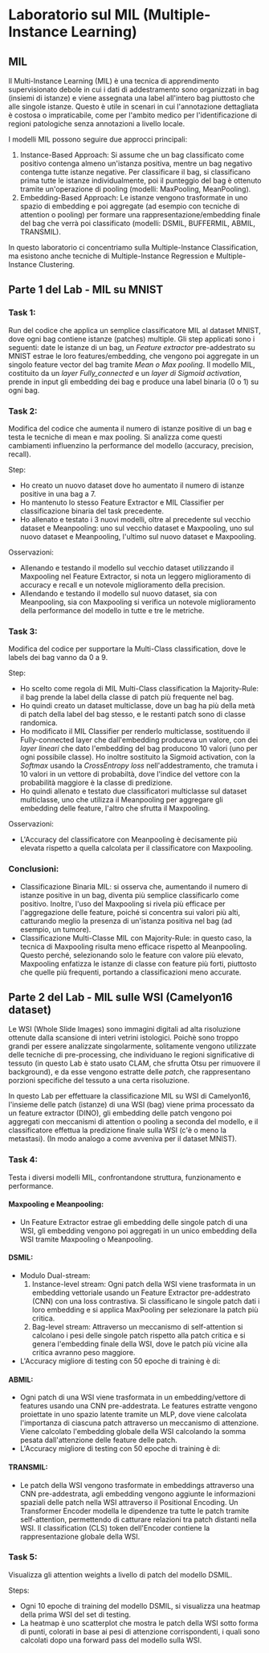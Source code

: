# Laboratorio sul MIL (Multiple-Instance Learning)

## MIL
Il Multi-Instance Learning (MIL) è una tecnica di apprendimento supervisionato debole in cui i dati di addestramento sono organizzati in bag (insiemi di istanze) e viene assegnata una label all'intero bag piuttosto che alle singole istanze. Questo è utile in scenari in cui l'annotazione dettagliata è costosa o impraticabile, come per l'ambito medico per l'identificazione di regioni patologiche senza annotazioni a livello locale.

I modelli MIL possono seguire due approcci principali:
1. Instance-Based Approach: Si assume che un bag classificato come positivo contenga almeno un'istanza positiva, mentre un bag negativo contenga tutte istanze negative. Per classificare il bag, si classificano prima tutte le istanze individualmente, poi il punteggio del bag è ottenuto tramite un'operazione di pooling (modelli: MaxPooling, MeanPooling).
2. Embedding-Based Approach: Le istanze vengono trasformate in uno spazio di embedding e poi aggregate (ad esempio con tecniche di attention o pooling) per formare una rappresentazione/embedding finale del bag che verrà poi classificato (modelli: DSMIL, BUFFERMIL, ABMIL, TRANSMIL).

In questo laboratorio ci concentriamo sulla Multiple-Instance Classification, ma esistono anche tecniche di Multiple-Instance Regression e Multiple-Instance Clustering.

## Parte 1 del Lab - MIL su MNIST

### Task 1: 
Run del codice che applica un semplice classificatore MIL al dataset MNIST, dove ogni bag contiene istanze (patches) multiple. Gli step applicati sono i seguenti: date le istanze di un bag, un *Feature extractor* pre-addestrato su MNIST estrae le loro features/embedding, che vengono poi aggregate in un singolo feature vector del bag tramite *Mean o Max pooling*. Il modello MIL, costituito da un *layer Fully_connected* e un *layer di Sigmoid activation*, prende in input gli embedding dei bag e produce una label binaria (0 o 1) su ogni bag.
   
### Task 2: 
Modifica del codice che aumenta il numero di istanze positive di un bag e testa le tecniche di mean e max pooling. Si analizza come questi cambiamenti influenzino la performance del modello (accuracy, precision, recall).

   Step:
   - Ho creato un nuovo dataset dove ho aumentato il numero di istanze positive in una bag a 7.
   - Ho mantenuto lo stesso Feature Extractor e MIL Classifier per classificazione binaria del task precedente.
   - Ho allenato e testato i 3 nuovi modelli, oltre al precedente sul vecchio dataset e Meanpooling: uno sul vecchio dataset e Maxpooling, uno sul nuovo dataset e Meanpooling, l'ultimo sul nuovo dataset e Maxpooling.
   
   Osservazioni:
   - Allenando e testando il modello sul vecchio dataset utilizzando il Maxpooling nel Feature Extractor, si nota un leggero miglioramento di accuracy e recall e un notevole miglioramento della precision.
   - Allendando e testando il modello sul nuovo dataset, sia con Meanpooling, sia con Maxpooling si verifica un notevole miglioramento della performance del modello in tutte e tre le metriche.

   
### Task 3:
Modifica del codice per supportare la Multi-Class classification, dove le labels dei bag vanno da 0 a 9.

   Step:
   - Ho scelto come regola di MIL Multi-Class classification la Majority-Rule: il bag prende la label della classe di patch più frequente nel bag. 
   - Ho quindi creato un dataset multiclasse, dove un bag ha più della metà di patch della label del bag stesso, e le restanti patch sono di classe randomica.
   - Ho modificato il MIL Classifier per renderlo multiclasse, sostituendo il Fully-connected layer che dall'embedding produceva un valore, con dei *layer lineari* che dato l'embedding del bag producono 10 valori (uno per ogni possibile classe). Ho inoltre sostituito la Sigmoid activation, con la *Softmax* usando la *CrossEntropy loss* nell'addestramento, che tramuta i 10 valori in un vettore di probabiltà, dove l'indice del vettore con la probabilità maggiore è la classe di predizione.
   - Ho quindi allenato e testato due classificatori multiclasse sul dataset multiclasse, uno che utilizza il Meanpooling per aggregare gli embedding delle feature, l'altro che sfrutta il Maxpooling.
  
   Osservazioni:
   - L'Accuracy del classificatore con Meanpooling è decisamente più elevata rispetto a quella calcolata per il classificatore con Maxpooling.

### Conclusioni:
- Classificazione Binaria MIL: si osserva che, aumentando il numero di istanze positive in un bag, diventa più semplice classificarlo come positivo. Inoltre, l'uso del Maxpooling si rivela più efficace per l'aggregazione delle feature, poiché si concentra sui valori più alti, catturando meglio la presenza di un'istanza positiva nel bag (ad esempio, un tumore).
- Classificazione Multi-Classe MIL con Majority-Rule: in questo caso, la tecnica di Maxpooling risulta meno efficace rispetto al Meanpooling. Questo perché, selezionando solo le feature con valore più elevato, Maxpooling enfatizza le istanze di classe con feature più forti, piuttosto che quelle più frequenti, portando a classificazioni meno accurate.
  
   
## Parte 2 del Lab - MIL sulle WSI (Camelyon16 dataset)

Le WSI (Whole Slide Images) sono immagini digitali ad alta risoluzione ottenute dalla scansione di interi vetrini istologici. Poichè sono troppo grandi per essere analizzate singolarmente, solitamente vengono utilizzate delle tecniche di pre-processing, che individuano le regioni significative di tessuto (in questo Lab è stato usato CLAM, che sfrutta Otsu per rimuovere il background), e da esse vengono estratte delle *patch*, che rappresentano porzioni specifiche del tessuto a una certa risoluzione.

In questo Lab per effettuare la classificazione MIL su WSI di Camelyon16, l'insieme delle patch (istanze) di una WSI (bag) viene prima processato da un feature extractor (DINO), gli embedding delle patch vengono poi aggregati con meccanismi di attention o pooling a seconda del modello, e il classificatore effettua la predizione finale sulla WSI (c'è o meno la metastasi). (In modo analogo a come avveniva per il dataset MNIST).

### Task 4: 
Testa i diversi modelli MIL, confrontandone struttura, funzionamento e performance.


#### Maxpooling e Meanpooling:
- Un Feature Extractor estrae gli embedding delle singole patch di una WSI, gli embedding vengono poi aggregati in un unico embedding della WSI tramite Maxpooling o Meanpooling.
  
#### DSMIL: 
- Modulo Dual-stream:
  1. Instance-level stream: Ogni patch della WSI viene trasformata in un embedding vettoriale usando un Feature Extractor pre-addestrato (CNN) con una loss contrastiva. Si classificano le singole patch dati i loro embedding e si applica MaxPooling per selezionare la patch più critica.
  2. Bag-level stream: Attraverso un meccanismo di self-attention si calcolano i pesi delle singole patch rispetto alla patch critica e si genera l'embedding finale della WSI, dove le patch più vicine alla critica avranno peso maggiore.
- L'Accuracy migliore di testing con 50 epoche di training è di: 

#### ABMIL:
- Ogni patch di una WSI viene trasformata in un embedding/vettore di features usando una CNN pre-addestrata. Le features estratte vengono proiettate in uno spazio latente tramite un MLP, dove viene calcolata l'importanza di ciascuna patch attraverso un meccanismo di attenzione. Viene calcolato l'embedding globale della WSI calcolando la somma pesata dall'attenzione delle feature delle patch.
- L'Accuracy migliore di testing con 50 epoche di training è di:

#### TRANSMIL:
- Le patch della WSI vengono trasformate in embeddings attraverso una CNN pre-addestrata, agli embedding vengono aggiunte le informazioni spaziali delle patch nella WSI attraverso il Positional Encoding. Un Transformer Encoder modella le dipendenze tra tutte le patch tramite self-attention, permettendo di catturare relazioni tra patch distanti nella WSI. Il classification (CLS) token dell'Encoder contiene la rappresentazione globale della WSI.


### Task 5:
Visualizza gli attention weights a livello di patch del modello DSMIL.

   Steps:
   - Ogni 10 epoche di training del modello DSMIL, si visualizza una heatmap della prima WSI del set di testing.
   - La heatmap è uno scatterplot che mostra le patch della WSI sotto forma di punti, colorati in base ai pesi di attenzione corrispondenti, i quali sono calcolati dopo una forward pass del modello sulla WSI. 


